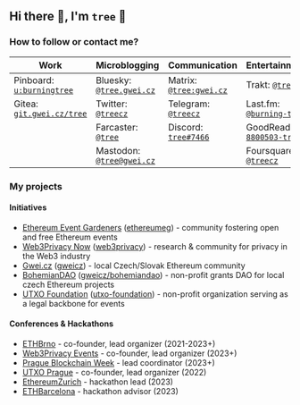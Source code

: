 ## Hi there 👋, I'm `tree` 🌴

### How to follow or contact me?

| Work | Microblogging | Communication | Entertainment | 
| --- | --- | --- | --- |
| Pinboard: [`u:burningtree`](https://pinboard.in/u:burningtree) | Bluesky: [`@tree.gwei.cz`](https://staging.bsky.app/profile/tree.gwei.cz) | Matrix: [`@tree:gwei.cz`](https://matrix.to/#/@tree:gwei.cz) | Trakt: [`@tree`](https://trakt.tv/users/tree) |
| Gitea: [`git.gwei.cz/tree`](https://git.gwei.cz/tree) | Twitter: [`@treecz`](https://twitter.com/treecz) | Telegram: [`@treecz`](https://t.me/treecz) | Last.fm: [`@burning-tree`](https://www.last.fm/user/burning-tree) |
| | Farcaster: [`@tree`](https://fcast.me/tree) | Discord: [`tree#7466`](https://discordapp.com/users/397625533283958787) | GoodReads: [`8800503-tree`](https://www.goodreads.com/user/show/8800503-tree) |
| | Mastodon: [`@tree@gwei.cz`](https://social.gwei.cz/@tree) | | Foursquare: [`@treecz`](https://foursquare.com/treecz) |

### My projects

#### Initiatives
- [Ethereum Event Gardeners](https://about.ethevents.club/) ([ethereumeg](https://github.com/ethereumeg)) - community fostering open and free Ethereum events
- [Web3Privacy Now](https://web3privacy.info) ([web3privacy](https://github.com/web3privacy)) - research & community for privacy in the Web3 industry
- [Gwei.cz](http://gwei.cz/) ([gweicz](https://github.com/gweicz)) - local Czech/Slovak Ethereum community
- [BohemianDAO](https://bohemiandao.cz/) ([gweicz/bohemiandao](https://github.com/gweicz/bohemiandao)) - non-profit grants DAO for local czech Ethereum projects
- [UTXO Foundation](https://utxo.foundation/) ([utxo-foundation](https://github.com/utxo-foundation)) - non-profit organization serving as a legal backbone for events

#### Conferences & Hackathons
- [ETHBrno](https://ethbrno.cz/) - co-founder, lead organizer (2021-2023+)
- [Web3Privacy Events](https://github.com/web3privacy/events) - co-founder, lead organizer (2023+)
- [Prague Blockchain Week](http://prgblockweek.com/) - lead coordinator (2023+)
- [UTXO Prague](https://utxo.cz/) - co-founder, lead organizer (2022)
- [EthereumZurich](https://ethereumzuri.ch/) - hackathon lead (2023)
- [ETHBarcelona](https://ethbarcelona.com/) - hackathon advisor (2023)

<!--
**burningtree/burningtree** is a ✨ _special_ ✨ repository because its `README.md` (this file) appears on your GitHub profile.

Here are some ideas to get you started:

- 🔭 I’m currently working on ...
- 🌱 I’m currently learning ...
- 👯 I’m looking to collaborate on ...
- 🤔 I’m looking for help with ...
- 💬 Ask me about ...
- 📫 How to reach me: ...
- 😄 Pronouns: ...
- ⚡ Fun fact: ...
-->
